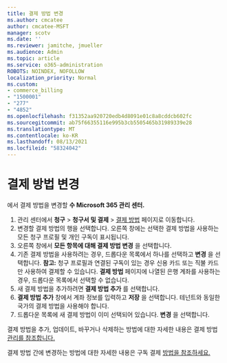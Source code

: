 ```yaml
---
title: 결제 방법 변경
ms.author: cmcatee
author: cmcatee-MSFT
manager: scotv
ms.date: ''
ms.reviewer: jamitche, jmueller
ms.audience: Admin
ms.topic: article
ms.service: o365-administration
ROBOTS: NOINDEX, NOFOLLOW
localization_priority: Normal
ms.custom:
- commerce_billing
- "1500001"
- "277"
- "4852"
ms.openlocfilehash: f31352aa920720edb4d8091e01c8a8cddcb602fc
ms.sourcegitcommit: ab75f66355116e995b3cb5505465b31989339e28
ms.translationtype: MT
ms.contentlocale: ko-KR
ms.lasthandoff: 08/13/2021
ms.locfileid: "58324042"
---
```

# <a name="change-payment-method"></a>결제 방법 변경

에서 결제 방법을 변경할 **수 Microsoft 365 관리 센터.**
  
1. 관리 센터에서 **청구** > **청구서 및 결제** > [결제 방법](https://go.microsoft.com/fwlink/p/?linkid=2018806) 페이지로 이동합니다.
2. 변경할 결제 방법의 행을 선택합니다. 오른쪽 창에는 선택한 결제 방법을 사용하는 모든 청구 프로필 및 개인 구독이 표시됩니다.
3. 오른쪽 창에서 **모든 항목에 대해 결제 방법 변경** 을 선택합니다.
4. 기존 결제 방법을 사용하려는 경우, 드롭다운 목록에서 하나를 선택하고 **변경** 을 선택합니다.
    **참고:** 청구 프로필과 연결된 구독이 있는 경우 신용 카드 또는 직불 카드만 사용하여 결제할 수 있습니다. **결제 방법** 페이지에 나열된 은행 계좌를 사용하는 경우, 드롭다운 목록에서 선택할 수 없습니다.
5. 새 결제 방법을 추가하려면 **결제 방법 추가** 를 선택합니다.
6. **결제 방법 추가** 창에서 계좌 정보를 입력하고 **저장** 을 선택합니다. 테넌트와 동일한 국가의 결제 방법을 사용해야 합니다.
7. 드롭다운 목록에 새 결제 방법이 이미 선택되어 있습니다. **변경** 을 선택합니다.

결제 방법을 추가, 업데이트, 바꾸거나 삭제하는 방법에 대한 자세한 내용은 결제 방법 [관리를 참조합니다.](https://docs.microsoft.com/microsoft-365/commerce/billing-and-payments/manage-payment-methods)

결제 방법 간에 변경하는 방법에 대한 자세한 내용은 구독 결제 [방법을 참조하세요.](https://docs.microsoft.com/microsoft-365/commerce/billing-and-payments/pay-for-your-subscription)